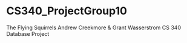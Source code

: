 # CS340_ProjectGroup10

The Flying Squirrels
Andrew Creekmore & Grant Wasserstrom
CS 340 Database Project
